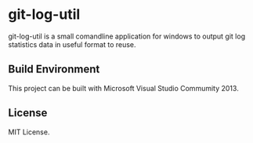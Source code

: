 git-log-util
======================
git-log-util is a small comandline application for windows 
to output git log statistics data in useful format to reuse.

Build Environment
------
This project can be built with Microsoft Visual Studio Commumity 2013.

License
----------
MIT License.

